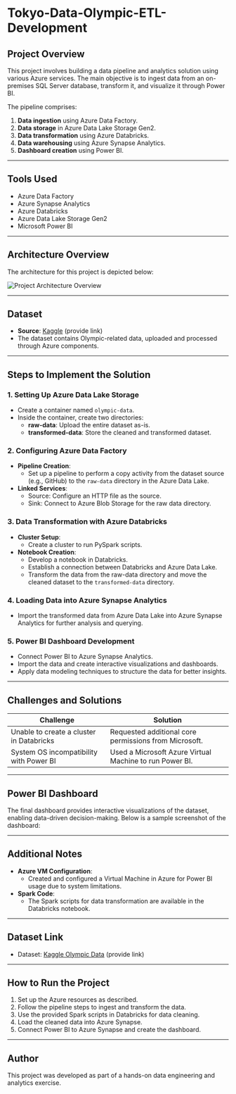 # Tokyo-Data-Olympic-ETL-Development

## Project Overview

This project involves building a data pipeline and analytics solution using various Azure services. The main objective is to ingest data from an on-premises SQL Server database, transform it, and visualize it through Power BI.

The pipeline comprises:
1. **Data ingestion** using Azure Data Factory.
2. **Data storage** in Azure Data Lake Storage Gen2.
3. **Data transformation** using Azure Databricks.
4. **Data warehousing** using Azure Synapse Analytics.
5. **Dashboard creation** using Power BI.

---

## Tools Used
- Azure Data Factory
- Azure Synapse Analytics
- Azure Databricks
- Azure Data Lake Storage Gen2
- Microsoft Power BI

---

## Architecture Overview

The architecture for this project is depicted below:

![Project Architecture Overview](image.png)

---

## Dataset

- **Source**: [Kaggle](#) (provide link)
- The dataset contains Olympic-related data, uploaded and processed through Azure components.

---

## Steps to Implement the Solution

### 1. Setting Up Azure Data Lake Storage
- Create a container named `olympic-data`.
- Inside the container, create two directories:
  - **raw-data**: Upload the entire dataset as-is.
  - **transformed-data**: Store the cleaned and transformed dataset.

### 2. Configuring Azure Data Factory
- **Pipeline Creation**:
  - Set up a pipeline to perform a copy activity from the dataset source (e.g., GitHub) to the `raw-data` directory in the Azure Data Lake.
- **Linked Services**:
  - Source: Configure an HTTP file as the source.
  - Sink: Connect to Azure Blob Storage for the raw data directory.

### 3. Data Transformation with Azure Databricks
- **Cluster Setup**:
  - Create a cluster to run PySpark scripts.
- **Notebook Creation**:
  - Develop a notebook in Databricks.
  - Establish a connection between Databricks and Azure Data Lake.
  - Transform the data from the raw-data directory and move the cleaned dataset to the `transformed-data` directory.

### 4. Loading Data into Azure Synapse Analytics
- Import the transformed data from Azure Data Lake into Azure Synapse Analytics for further analysis and querying.

### 5. Power BI Dashboard Development
- Connect Power BI to Azure Synapse Analytics.
- Import the data and create interactive visualizations and dashboards.
- Apply data modeling techniques to structure the data for better insights.

---

## Challenges and Solutions

| **Challenge**                           | **Solution**                                           |
|-----------------------------------------|-------------------------------------------------------|
| Unable to create a cluster in Databricks| Requested additional core permissions from Microsoft. |
| System OS incompatibility with Power BI | Used a Microsoft Azure Virtual Machine to run Power BI. |

---

## Power BI Dashboard

The final dashboard provides interactive visualizations of the dataset, enabling data-driven decision-making. Below is a sample screenshot of the dashboard:


---

## Additional Notes
- **Azure VM Configuration**:
  - Created and configured a Virtual Machine in Azure for Power BI usage due to system limitations.
- **Spark Code**:
  - The Spark scripts for data transformation are available in the Databricks notebook.

---

## Dataset Link
- Dataset: [Kaggle Olympic Data](#) (provide link)

---

## How to Run the Project
1. Set up the Azure resources as described.
2. Follow the pipeline steps to ingest and transform the data.
3. Use the provided Spark scripts in Databricks for data cleaning.
4. Load the cleaned data into Azure Synapse.
5. Connect Power BI to Azure Synapse and create the dashboard.

---

## Author
This project was developed as part of a hands-on data engineering and analytics exercise.

